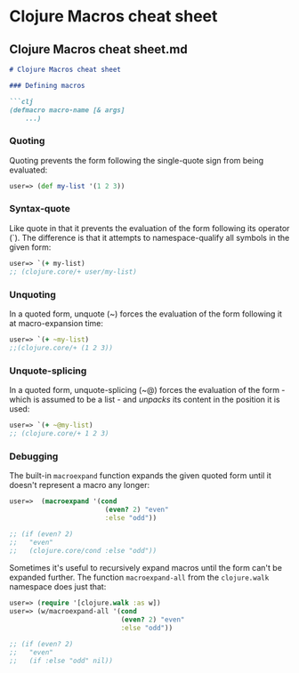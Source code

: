 # Clojure Macros cheat sheet

## Clojure Macros cheat sheet.md

```markdown
# Clojure Macros cheat sheet

### Defining macros

```clj
(defmacro macro-name [& args] 
	...)
```

### Quoting

Quoting prevents the form following the single-quote sign from being evaluated:

```clj
user=> (def my-list '(1 2 3))
```

### Syntax-quote

Like quote in that it prevents the evaluation of the form following its operator (`). The difference is that it attempts to namespace-qualify all symbols in the given form:

```clj
user=> `(+ my-list) 
;; (clojure.core/+ user/my-list)
```

### Unquoting

In a quoted form, unquote (~) forces the evaluation of the form following it at macro-expansion time:

```clj
user=> `(+ ~my-list) 
;;(clojure.core/+ (1 2 3))
```

### Unquote-splicing

In a quoted form, unquote-splicing (~@) forces the evaluation of the form - which is assumed to be a list - and _unpacks_ its content in the position it is used:

```clj
user=> `(+ ~@my-list) 
;; (clojure.core/+ 1 2 3)
```

### Debugging

The built-in `macroexpand` function expands the given quoted form until it doesn't represent a macro any longer:

```clj
user=>  (macroexpand '(cond 
                        (even? 2) "even"
                        :else "odd"))
               
;; (if (even? 2)
;;   "even"
;;   (clojure.core/cond :else "odd"))               
```

Sometimes it's useful to recursively expand macros until the form can't be expanded further. The function `macroexpand-all` from the `clojure.walk` namespace does just that:

```clj
user=> (require '[clojure.walk :as w])
user=> (w/macroexpand-all '(cond
                            (even? 2) "even"
                            :else "odd"))
                            
;; (if (even? 2)
;;   "even"
;;   (if :else "odd" nil))
```
```

